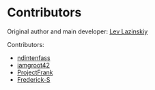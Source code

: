 # Contributors

Original author and main developer: [Lev Lazinskiy](https://github.com/levlaz)

Contributors:

* [ndintenfass](https://github.com/ndintenfass)
* [iamgroot42](https://github.com/iamgroot42)
* [ProjectFrank](https://github.com/ProjectFrank)
* [Frederick-S](https://github.com/Frederick-S)
